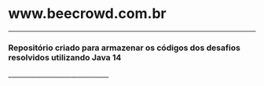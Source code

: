 <h1>www.beecrowd.com.br</h1>

___________________
<h3>Repositório criado para armazenar os códigos dos desafios resolvidos 
utilizando Java 14</h3>
________________________________
<h3></h3>
